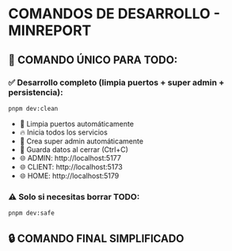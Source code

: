 # COMANDOS DE DESARROLLO - MINREPORT

## 🚀 COMANDO ÚNICO PARA TODO:

### ✅ Desarrollo completo (limpia puertos + super admin + persistencia):
```bash
pnpm dev:clean
```
- 🧹 Limpia puertos automáticamente
- 🔥 Inicia todos los servicios  
- 🔑 Crea super admin automáticamente
- 💾 Guarda datos al cerrar (Ctrl+C)
- 🌐 ADMIN: http://localhost:5177
- 🌐 CLIENT: http://localhost:5173
- 🌐 HOME: http://localhost:5179

### ⚠️ Solo si necesitas borrar TODO:
```bash
pnpm dev:safe
```

## 🔒 COMANDO FINAL SIMPLIFICADO
